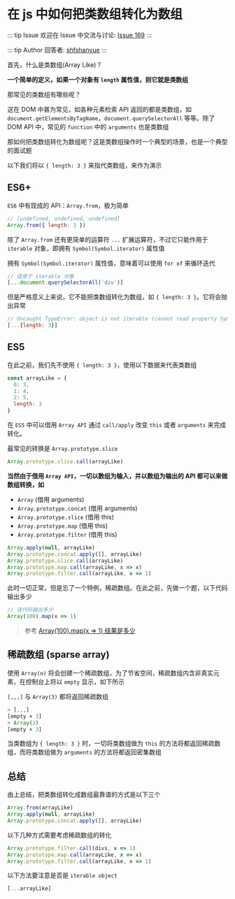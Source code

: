 # 在 js 中如何把类数组转化为数组



::: tip Issue 
 欢迎在 Issue 中交流与讨论: [Issue 169](https://github.com/shfshanyue/Daily-Question/issues/169) 
:::

::: tip Author 
回答者: [shfshanyue](https://github.com/shfshanyue) 
:::

首先，什么是类数组(Array Like)？

**一个简单的定义，如果一个对象有 `length` 属性值，则它就是类数组**

那常见的类数组有哪些呢？

这在 DOM 中甚为常见，如各种元素检索 API 返回的都是类数组，如 `document.getElementsByTagName`，`document.querySelectorAll` 等等。除了 DOM API 中，常见的 `function` 中的 `arguments` 也是类数组

那如何把类数组转化为数组呢？这是类数组操作时一个典型的场景，也是一个典型的面试题

以下我们将以 `{ length: 3 }` 来指代类数组，来作为演示

<!--more-->

## ES6+

`ES6` 中有现成的 API：`Array.from`，极为简单

``` js
// [undefined, undefined, undefined]
Array.from({ length: 3 })
```

除了 `Array.from` 还有更简单的运算符 `...` 扩展运算符，不过它只能作用于 `iterable` 对象，即拥有 `Symbol(Symbol.iterator)` 属性值

拥有 `Symbol(Symbol.iterator)` 属性值，意味着可以使用 `for of` 来循环迭代

``` js
// 适用于 iterable 对象
[...document.querySelectorAll('div')]
```

但是严格意义上来说，它不能把类数组转化为数组，如 `{ length: 3 }`。它将会抛出异常

``` js
// Uncaught TypeError: object is not iterable (cannot read property Symbol(Symbol.iterator))
[...{length: 3}]
```

## ES5

在此之前，我们先不使用 `{ length: 3 }`，使用以下数据来代表类数组

``` js
const arrayLike = {
  0: 3,
  1: 4,
  2: 5,
  length: 3
}
```

在 `ES5` 中可以借用 `Array API` 通过 `call/apply` 改变 `this` 或者 `arguments` 来完成转化。

最常见的转换是 `Array.prototype.slice`

``` js
Array.prototype.slice.call(arrayLike)
```

**当然由于借用 `Array API`，一切以数组为输入，并以数组为输出的 API 都可以来做数组转换，如**

+ `Array` (借用 arguments)
+ `Array.prototype.concat` (借用 arguments)
+ `Array.prototype.slice` (借用 this)
+ `Array.prototype.map` (借用 this)
+ `Array.prototype.filter` (借用 this)

``` js
Array.apply(null, arrayLike)
Array.prototype.concat.apply([], arrayLike)
Array.prototype.slice.call(arrayLike)
Array.prototype.map.call(arrayLike, x => x)
Array.prototype.filter.call(arrayLike, x => 1)
```

此时一切正常，但是忘了一个特例，稀疏数组。在此之前，先做一个题，以下代码输出多少

``` js
// 该代码输出多少
Array(100).map(x => 1)
```

> 参考 [Array(100).map(x => 1) 结果是多少](https://github.com/shfshanyue/Daily-Question/issues/170)

## 稀疏数组 (sparse array)

使用 `Array(n)` 将会创建一个稀疏数组，为了节省空间，稀疏数组内含非真实元素，在控制台上将以 `empty` 显示，如下所示

`[,,,]` 与 `Array(3)` 都将返回稀疏数组

``` js
> [,,,]
[empty × 3]
> Array(3)
[empty × 3]
```

当类数组为 `{ length: 3 }` 时，一切将类数组做为 `this` 的方法将都返回稀疏数组，而将类数组做为 `arguments` 的方法将都返回密集数组

## 总结

由上总结，把类数组转化成数组最靠谱的方式是以下三个

``` js
Array.from(arrayLike)
Array.apply(null, arrayLike)
Array.prototype.concat.apply([], arrayLike)
```

以下几种方式需要考虑稀疏数组的转化

``` js
Array.prototype.filter.call(divs, x => 1)
Array.prototype.map.call(arrayLike, x => x)
Array.prototype.filter.call(arrayLike, x => 1)
```

以下方法要注意是否是 `iterable object`

``` js
[...arrayLike]
```
